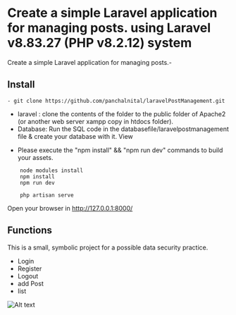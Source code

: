 # Create a simple Laravel application for managing posts. using Laravel v8.83.27 (PHP v8.2.12) system
Create a simple Laravel application for managing posts.- 



## Install
```
- git clone https://github.com/panchalnital/laravelPostManagement.git
``` 
- laravel : clone the contents of the folder to the public folder of Apache2 (or another web server xampp copy in htdocs folder).
- Database: Run the SQL code in the databasefile/laravelpostmanagement file & create your database with it.
View 
 * Please execute the "npm install" && "npm run dev" commands to build your assets.
```
    node modules install 
	npm install
	npm run dev

    php artisan serve
```

Open your browser in http://127.0.0.1:8000/

## Functions
This is a small, symbolic project for a possible data security practice.
- Login
- Register
- Logout
- add Post
- list

![Alt text](laravelPostManagement/public/projectsimage/adminlogin.png?raw=true "adminlogin")